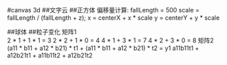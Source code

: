 #canvas 3d
##文字云
##正方体
    偏移量计算: fallLength = 500
    scale = fallLength / (fallLength + z);
    x = centerX + x * scale
    y = centerY + y * scale

##球体
##粒子变化
    矩阵1    
    2 * 1 + 1 * 1 = 3
    2 * 2 + 1 * 0 = 4
    4 * 1 + 3 * 1 = 7
    4 * 2 + 3 * 0 = 8
    矩阵2
    (a11 * b11 + a12 * b21) * t1 + (a11 * b11 + a12 * b21) * t2 = y1
    a11b11t1 + a12b21t1 + a11b11t2 + a12b21t2

